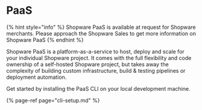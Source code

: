 # PaaS

{% hint style="info" %}
Shopware PaaS is available at request for Shopware merchants. Please approach the Shopware Sales to get more information on Shopware PaaS
{% endhint %}

Shopware PaaS is a platform-as-a-service to host, deploy and scale for your individual Shopware project.
It comes with the full flexibility and code ownership of a self-hosted Shopware project, but takes away the complexity of building custom infrastructure, build & testing pipelines or deployment automation.

Get started by installing the PaaS CLI on your local development machine.

{% page-ref page="cli-setup.md" %}
